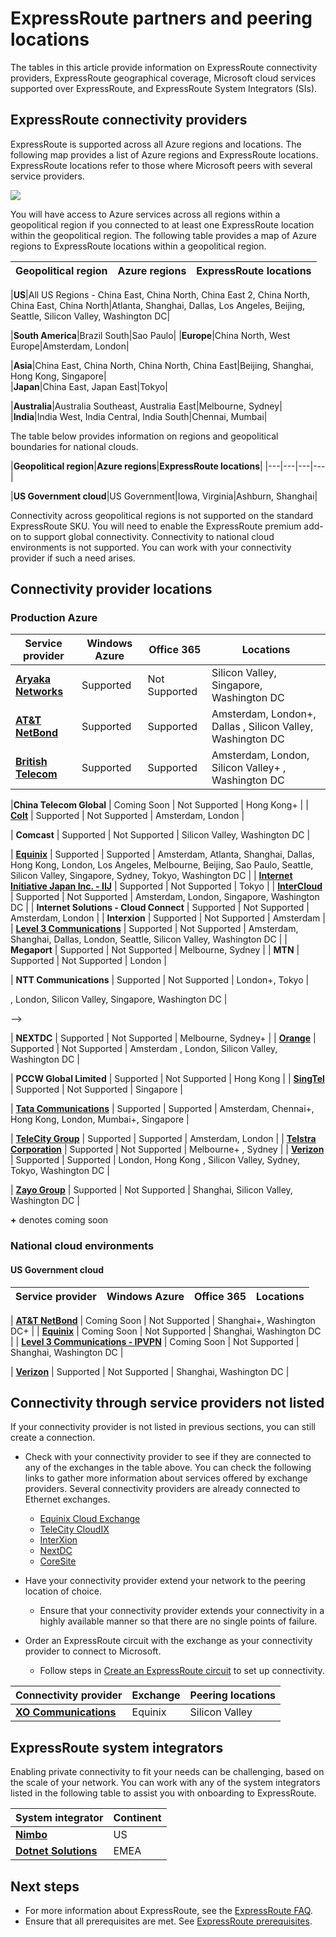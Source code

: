 <properties
   pageTitle="ExpressRoute locations | Windows Azure"
   description="This article provides a detailed overview of locations where services are offered and how to connect to Azure regions."
   services="expressroute"
   documentationCenter="na"
   authors="cherylmc"
   manager="carolz"
   editor="" />
<tags
	ms.service="expressroute"
	ms.date="12/02/2015"
	wacn.date=""/>

# ExpressRoute partners and peering locations

The tables in this article provide information on ExpressRoute connectivity providers, ExpressRoute geographical coverage, Microsoft cloud services supported over ExpressRoute, and ExpressRoute System Integrators (SIs).

## ExpressRoute connectivity providers

ExpressRoute is supported across all Azure regions and locations. The following map provides a list of Azure regions and ExpressRoute locations. ExpressRoute locations refer to those where Microsoft peers with several service providers.

![](./media/expressroute-locations/expressroute-locations-map.png)

You will have access to Azure services across all regions within a geopolitical region if you connected to at least one ExpressRoute location within the geopolitical region. The following table provides a map of Azure regions to ExpressRoute locations within a geopolitical region.

|**Geopolitical region**|**Azure regions**|**ExpressRoute locations**|
|---|---|---|
<!-- deleted by customization
|**North America**|China East, China North, China East 2, China North, China East, China North, Canada Central, Canada East|Atlanta, Shanghai, Dallas, Los Angeles, Beijing, Seattle, Silicon Valley, Washington DC, Montreal+, Toronto+|
-->
<!-- keep by customization: begin -->
|**US**|All US Regions - China East, China North, China East 2, China North, China East, China North|Atlanta, Shanghai, Dallas, Los Angeles, Beijing, Seattle, Silicon Valley, Washington DC|
<!-- keep by customization: end -->
|**South America**|Brazil South|Sao Paulo|
|**Europe**|China North, West Europe|Amsterdam, <!-- deleted by customization Dublin+, --> London|
<!-- deleted by customization
|**Asia**|China East, China North|Hong Kong, Singapore|
|**Japan**|China East, Japan East|Osaka, Tokyo|
-->
<!-- keep by customization: begin -->
|**Asia**|China East, China North, China North, China East|Beijing, Shanghai, Hong Kong, Singapore|  
|**Japan**|China East, Japan East|Tokyo|
<!-- keep by customization: end -->
|**Australia**|Australia Southeast, Australia East|Melbourne, Sydney|
|**India**|India West, India Central, India South|Chennai, Mumbai|



The table below provides information on regions and geopolitical boundaries for national clouds.

|**Geopolitical region**|**Azure regions**|**ExpressRoute locations**|
|---|---|---|---|
<!-- deleted by customization
|**US Government cloud**|US Gov Iowa, US Gov Virginia|Iowa, Virginia|Shanghai, Washington DC|
|**China cloud**|China North, China East|Beijing, Shanghai|
-->
<!-- keep by customization: begin -->
|**US Government cloud**|US Government|Iowa, Virginia|Ashburn, Shanghai|
<!-- keep by customization: end -->


Connectivity across geopolitical regions is not supported on the standard ExpressRoute SKU. You will need to enable the ExpressRoute premium add-on to support global connectivity. Connectivity to national cloud environments is not supported. You can work with your connectivity provider if such a need arises.


## Connectivity provider locations

### Production Azure

| **Service provider**  |**Windows Azure** | **Office <!-- deleted by customization 365 and CRM Online** --><!-- keep by customization: begin --> 365** <!-- keep by customization: end --> | **Locations** |
|-----------------------|--------------------|----------------|---------------|
| **[Aryaka Networks]( http://www.aryaka.com/)** | Supported | <!-- keep by customization: begin --> Not <!-- keep by customization: end --> Supported | <!-- deleted by customization Amsterdam, --> Silicon Valley, Singapore, Washington DC |
| **[AT&T NetBond]( https://www.synaptic.att.com/clouduser/html/productdetail/ATT_NetBond.htm)** | Supported | Supported | Amsterdam, <!-- keep by customization: begin --> London+, <!-- keep by customization: end --> Dallas <!-- deleted by customization, London -->, Silicon Valley, <!-- deleted by customization Singapore, --> Washington DC |
| **[British Telecom]( http://www.globalservices.bt.com/uk/en/news/bt_to_provide_connectivity_to_microsoft_azure)** | Supported | Supported | Amsterdam, <!-- deleted by customization Hong Kong, --> London, Silicon <!-- deleted by customization Valley, Singapore, Tokyo --><!-- keep by customization: begin --> Valley+ <!-- keep by customization: end -->, Washington DC |
<!-- deleted by customization
|**China Telecom Global** | Supported | Not Supported | Hong Kong |
|**Cologix** | Coming soon | Not Supported | Montreal+, Toronto+ |
| **[Colt]( http://www.colt.net/uk/en/news/colt-announces-dedicated-cloud-access-for-microsoft-azure-services-en.htm)**  |  Supported | Supported | Amsterdam, Dublin+, London |
-->
<!-- keep by customization: begin -->
|**China Telecom Global** | Coming Soon | Not Supported | Hong Kong+ |
| **[Colt]( http://www.colt.net/uk/en/news/colt-announces-dedicated-cloud-access-for-microsoft-azure-services-en.htm)**  |  Supported | Not Supported | Amsterdam, London |
<!-- keep by customization: end -->
| **Comcast** | Supported | Not Supported | Silicon Valley, Washington DC |
<!-- deleted by customization
| **CoreSite** | Supported | Supported | Los Angeles | 
| **[Equinix](http://www.equinix.com/partners/microsoft-azure/)** | Supported | Supported | Amsterdam, Atlanta, Shanghai, Dallas, Hong Kong, London, Los Angeles, Melbourne, Beijing, Osaka, Sao Paulo, Seattle, Silicon Valley, Singapore, Sydney, Tokyo, Toronto+, Washington DC |
| **[Internet Initiative Japan Inc. - IIJ](http://www.iij.ad.jp/en/news/pressrelease/2013/pdf/Azure_E.pdf)** |  Supported | Not Supported | Osaka, Tokyo |
| **[InterCloud]( https://www.intercloud.com/)** | Supported |  Supported | Amsterdam, London, Singapore, Washington DC |
| **Internet Solutions - Cloud Connect** | Supported |  Supported | Amsterdam, London |
| **Interxion** | Supported |  Supported | Amsterdam |
| **[Level 3 Communications]( http://your.level3.com/LP=882?WT.tsrc=02192014LP882AzureVanityAzureText)** | Supported |  Supported | Amsterdam, Shanghai, Dallas, London, Seattle, Silicon Valley, Washington DC |
| **Megaport** | Supported |  Supported | Melbourne, Sydney |
| **MTN** | Supported |  Supported | London |
| **NEXTDC** | Supported | Supported | Melbourne, Sydney |
-->
<!-- keep by customization: begin -->
| **[Equinix](http://www.equinix.com/partners/microsoft-azure/)** | Supported | Supported | Amsterdam, Atlanta, Shanghai, Dallas, Hong Kong, London, Los Angeles, Melbourne, Beijing, Sao Paulo, Seattle, Silicon Valley, Singapore, Sydney, Tokyo, Washington DC |
| **[Internet Initiative Japan Inc. - IIJ](http://www.iij.ad.jp/en/news/pressrelease/2013/pdf/Azure_E.pdf)** |  Supported | Not Supported | Tokyo |
| **[InterCloud]( https://www.intercloud.com/)** | Supported | Not Supported | Amsterdam, London, Singapore, Washington DC |
| **Internet Solutions - Cloud Connect** | Supported | Not Supported | Amsterdam, London |
| **Interxion** | Supported | Not Supported | Amsterdam |
| **[Level 3 Communications]( http://your.level3.com/LP=882?WT.tsrc=02192014LP882AzureVanityAzureText)** | Supported | Not Supported | Amsterdam, Shanghai, Dallas, London, Seattle, Silicon Valley, Washington DC |
| **Megaport** | Supported | Not Supported | Melbourne, Sydney |
| **MTN** | Supported | Not Supported | London |
<!-- keep by customization: end -->
| **NTT Communications** | Supported | Not Supported | London+, Tokyo |
<!-- deleted by customization
| **[Orange]( http://www.orange-business.com/)** | Supported |  Supported | Amsterdam <!-- deleted by customization, Hong Kong -->, London, Silicon Valley, Singapore, Washington DC |
-->
<!-- keep by customization: begin -->
| **NEXTDC** | Supported | Not Supported | Melbourne, Sydney+ |
| **[Orange]( http://www.orange-business.com/)** | Supported | Not Supported | Amsterdam <!-- deleted by customization, Hong Kong -->, London, Silicon Valley,  Washington DC |
<!-- keep by customization: end -->
| **PCCW Global Limited** | Supported | Not Supported | Hong Kong |
| **[SingTel]( http://info.singtel.com/about-us/news-releases/singtel-provide-secure-private-access-microsoft-azure-public-cloud)** |  Supported | Not Supported | Singapore |
<!-- deleted by customization
| **Softbank** | Coming soon | Not Supported | Osaka, Tokyo | 
| **[Tata Communications](http://www.tatacommunications.com/lp/izo/azure/azure_index.html)** | Supported | Supported | Amsterdam, Chennai, Hong Kong, London, Mumbai, Singapore, Washington DC |
-->
<!-- keep by customization: begin -->
| **[Tata Communications](http://www.tatacommunications.com/lp/izo/azure/azure_index.html)** | Supported | Supported | Amsterdam, Chennai+, Hong Kong, London, Mumbai+, Singapore |
<!-- keep by customization: end -->
| **[TeleCity Group]( http://www.telecitygroup.com/investor-centre/news_details.htm?locid=03100500400b00d&xml)** | Supported | Supported | Amsterdam, London |
| **[Telstra Corporation]( http://www.telstra.com.au/business-enterprise/network-services/networks/cloud-direct-connect/)** | Supported | Not Supported | <!-- deleted by customization Melbourne --><!-- keep by customization: begin --> Melbourne+ <!-- keep by customization: end -->, Sydney |
| **[Verizon](http://www.verizonenterprise.com/products/networking/secure-cloud-interconnect/)** | Supported | Supported | <!-- keep by customization: begin --> London, <!-- keep by customization: end --> Hong Kong <!-- deleted by customization, London -->, Silicon Valley, Sydney, <!-- keep by customization: begin --> Tokyo, <!-- keep by customization: end --> Washington DC |
<!-- deleted by customization
| **Vodafone** | Supported | Not Supported | London | 
| **[Zayo Group]( http://www.zayo.com/)** | Supported | Supported | Shanghai, Los Angeles, Beijing, Silicon Valley, Washington DC |
-->
<!-- keep by customization: begin -->
| **[Zayo Group]( http://www.zayo.com/)** | Supported | Not Supported | Shanghai, Silicon Valley, Washington DC |
<!-- keep by customization: end -->

 **+** denotes coming soon

### National cloud environments

#### US Government cloud

| **Service provider**  |**Windows Azure** | **Office 365** | **Locations** |
|-----------------------|--------------------|----------------|---------------|
<!-- deleted by customization
| **[AT&T NetBond]( https://www.synaptic.att.com/clouduser/html/productdetail/ATT_NetBond.htm)** | Supported | Not Supported | Shanghai+, Washington DC |
| **[Equinix](http://www.equinix.com/partners/microsoft-azure/)** | Coming Soon | Not Supported | Shanghai+,  Washington DC+ |
| **[Level 3 Communications - IPVPN]( http://your.level3.com/LP=882?WT.tsrc=02192014LP882AzureVanityAzureText)** | Supported | Not Supported | Shanghai+, Washington DC |
-->
<!-- keep by customization: begin -->
| **[AT&T NetBond]( https://www.synaptic.att.com/clouduser/html/productdetail/ATT_NetBond.htm)** | Coming Soon | Not Supported | Shanghai+, Washington DC+ |
| **[Equinix](http://www.equinix.com/partners/microsoft-azure/)** | Coming Soon | Not Supported | Shanghai,  Washington DC |
| **[Level 3 Communications - IPVPN]( http://your.level3.com/LP=882?WT.tsrc=02192014LP882AzureVanityAzureText)** | Coming Soon | Not Supported | Shanghai, Washington DC |
<!-- keep by customization: end -->
| **[Verizon](http://news.verizonenterprise.com/2014/04/secure-cloud-interconnect-solutions-enterprise/)** | Supported | Not Supported | Shanghai, Washington DC |
<!-- deleted by customization

#### China cloud

| **Service provider**  |**Windows Azure** | **Office 365** | **Locations** |
|-----------------------|--------------------|----------------|---------------|
| **China Telecom** | Supported | Not Supported | Beijing, Shanghai+|
To learn more, see [ExpressRoute in China](http://www.windowsazure.cn/home/features/expressroute/).
-->

## Connectivity through service providers not listed

If your connectivity provider is not listed in previous sections, you can still create a connection.

- Check with your connectivity provider to see if they are connected to any of the exchanges in the table above. You can check the following links to gather more information about services offered by exchange providers. Several connectivity providers are already connected to Ethernet exchanges.

	- [Equinix Cloud Exchange](http://www.equinix.com/services/interconnection-connectivity/cloud-exchange/)
	- [TeleCity CloudIX](http://www.telecitygroup.com/colocation-services/cloud-ix.htm)
	- [InterXion](http://www.interxion.com/)
	- [NextDC](http://www.nextdc.com/)
	- [CoreSite](http://www.coresite.com/)
- Have your connectivity provider extend your network to the peering location of choice.
	- Ensure that your connectivity provider extends your connectivity in a highly available manner so that there are no single points of failure.
- Order an ExpressRoute circuit with the exchange as your connectivity provider to connect to Microsoft.
	- Follow steps in [Create an ExpressRoute circuit](/documentation/articles/expressroute-howto-circuit-classic) to set up connectivity.

|**Connectivity provider**|**Exchange**|**Peering locations**|
|---|---|---|
|**[XO Communications](http://www.xo.com/)**|Equinix|Silicon Valley|

## ExpressRoute system integrators

Enabling private connectivity to fit your needs can be challenging, based on the scale of your network. You can work with any of the system integrators listed in the following table to assist you with onboarding to ExpressRoute.

|**System integrator**|**Continent**|
|---|---|
|**[Nimbo](http://www.nimbo.com/)**|US||
|**[Dotnet Solutions](http://www.dotnetsolutions.co.uk/)**|EMEA|

## Next steps

- For more information about ExpressRoute, see the [ExpressRoute FAQ](/documentation/articles/expressroute-faqs).
- Ensure that all prerequisites are met. See [ExpressRoute prerequisites](/documentation/articles/expressroute-prerequisites).
